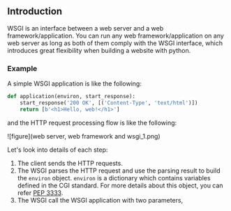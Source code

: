 ## Introduction

WSGI is an interface between a web server and a web framework/application. You can run any web framework/application on any web server as long as both of them comply with the WSGI interface, which introduces great flexibility when building a website with python.

### Example

A simple WSGI application is like the following:

```python
def application(environ, start_response):
    start_response('200 OK', [('Content-Type', 'text/html')])
    return [b'<h1>Hello, web!</h1>']
```

and the HTTP request processing flow is like the following:

![figure](web server, web framework and wsgi_1.png)

Let's look into details of each step:

1. The client sends the HTTP requests.
2. The WSGI parses the HTTP request and use the parsing result to build the `environ` object. `environ` is a dictionary which contains variables defined in the CGI standard. For more details about this object, you can refer [PEP 3333](https://www.python.org/dev/peps/pep-3333/#environ-variables). 
3. The WSGI call the WSGI application with two parameters, 